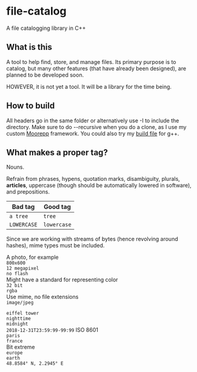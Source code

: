# file-catalog
A file catalogging library in C++

## What is this
A tool to help find, store, and manage files. Its primary purpose is to catalog, 
but many other features (that have already been designed), are planned to be
developed soon.

HOWEVER, it is not yet a tool. It will be a library for the time being.

## How to build
All headers go in the same folder or alternatively use -I to include the
directory. Make sure to do --recursive when you do a clone, as I use my
custom [Moorepp](http://localhost/) framework.
You could also try my [build file](https://github.com/MrDoritos/file-catalog/blob/master/build.sh) for g++.

## What makes a proper tag?
Nouns.

Refrain from phrases, hypens, quotation marks, disambiguity, plurals,
__articles__, uppercase (though should be automatically lowered in software),
and prepositions.

| Bad tag       | Good tag      |
|---------------|---------------|
| `a tree`      | `tree`        |
| `LOWERCASE`   | `lowercase`   |

Since we are working with streams of bytes (hence revolving around hashes),
mime types must be included.

A photo, for example<br />
`800x600`<br />
`12 megapixel`<br />
`no flash`<br />
Might have a standard for representing color<br />
`32 bit`<br />
`rgba`<br />
Use mime, no file extensions<br />
`image/jpeg`

`eiffel tower`<br />
`nighttime`<br />
`midnight`<br />
`2018-12-31T23:59:99-99:99` ISO 8601<br />
`paris`<br />
`france`<br />
Bit extreme<br />
`europe`<br />
`earth`<br />
`48.8584° N, 2.2945° E`

